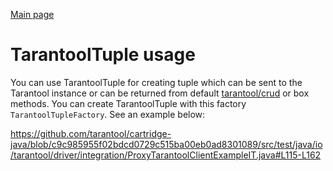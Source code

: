 [Main page](../README.md)

# TarantoolTuple usage

You can use TarantoolTuple for creating tuple which can be sent to the Tarantool instance
or can be returned from default [tarantool/crud](https://github.com/tarantool/crud) or box methods.
You can create TarantoolTuple with this factory `TarantoolTupleFactory`.
See an example below:

https://github.com/tarantool/cartridge-java/blob/c9c985955f02bdcd0729c515ba00eb0ad8301089/src/test/java/io/tarantool/driver/integration/ProxyTarantoolClientExampleIT.java#L115-L162
